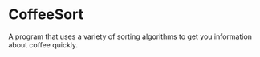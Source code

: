# CoffeeSort
A program that uses a variety of sorting algorithms to get you information about coffee quickly.
